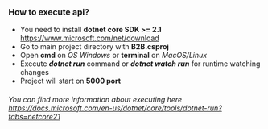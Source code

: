 ### How to execute api?
- You need to install **dotnet core SDK >= 2.1** https://www.microsoft.com/net/download
- Go to main project directory with **B2B.csproj**
- Open **cmd** on _OS_ _Windows_ or **terminal** on _MacOS/Linux_
- Execute ***dotnet run*** command or ***dotnet watch run*** for runtime watching changes
- Project will start on **5000 port**

###### You can find more information about executing here https://docs.microsoft.com/en-us/dotnet/core/tools/dotnet-run?tabs=netcore21
